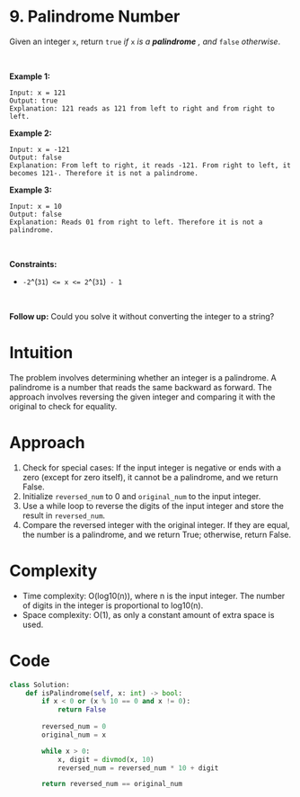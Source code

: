 # 9. Palindrome Number


Given an integer `x`, return `true` *if* `x` *is a* ***palindrome*** *, and* `false` *otherwise*.

 

**Example 1:**

    Input: x = 121
    Output: true
    Explanation: 121 reads as 121 from left to right and from right to left.

**Example 2:**

    Input: x = -121
    Output: false
    Explanation: From left to right, it reads -121. From right to left, it becomes 121-. Therefore it is not a palindrome.

**Example 3:**

    Input: x = 10
    Output: false
    Explanation: Reads 01 from right to left. Therefore it is not a palindrome.

 

**Constraints:**

- `-2`^(`31`)` <= x <= 2`^(`31`)` - 1`

 

**Follow up:** Could you solve it without converting the integer to a
string?


# Intuition
The problem involves determining whether an integer is a palindrome. A palindrome is a number that reads the same backward as forward. The approach involves reversing the given integer and comparing it with the original to check for equality.

# Approach
1. Check for special cases: If the input integer is negative or ends with a zero (except for zero itself), it cannot be a palindrome, and we return False.
2. Initialize `reversed_num` to 0 and `original_num` to the input integer.
3. Use a while loop to reverse the digits of the input integer and store the result in `reversed_num`.
4. Compare the reversed integer with the original integer. If they are equal, the number is a palindrome, and we return True; otherwise, return False.

# Complexity
- Time complexity: O(log10(n)), where n is the input integer. The number of digits in the integer is proportional to log10(n).
- Space complexity: O(1), as only a constant amount of extra space is used.

# Code
```python
class Solution:
    def isPalindrome(self, x: int) -> bool:
        if x < 0 or (x % 10 == 0 and x != 0):
            return False
        
        reversed_num = 0
        original_num = x

        while x > 0:
            x, digit = divmod(x, 10)
            reversed_num = reversed_num * 10 + digit

        return reversed_num == original_num
```